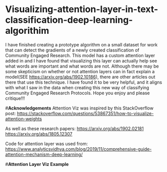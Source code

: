 # Visualizing-attention-layer-in-text-classification-deep-learning-algorithim
I have finished creating a prototype algorithm on a small dataset for work that can detect the gradients of a newly created classification of Community Engaged Research. This model has a custom attention layer added in and I have found that visualizing this layer can actually help see what words are important and what words are not. Although there may be some skepticism on whether or not attention layers can in fact explain a model(SEE https://arxiv.org/abs/1902.10186), there are other articles out there that use this technique. I have found it to be very helpful, and it aligns with what I saw in the data when creating this new way of classifying Community Engaged Research Protocols. Hope you enjoy and please critique!!!


#**Acknowledgements**
Attention Viz was inspired by this StackOverflow post: 
https://stackoverflow.com/questions/53867351/how-to-visualize-attention-weights

As well as these research papers: 
https://arxiv.org/abs/1902.02181
https://arxiv.org/abs/1805.12307

Code for attention layer was used from:
https://www.analyticsvidhya.com/blog/2019/11/comprehensive-guide-attention-mechanism-deep-learning/


#**Attention Layer Viz Example**

